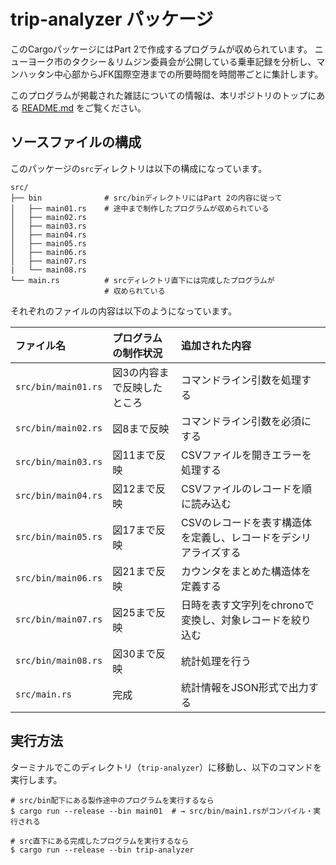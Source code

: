 # trip-analyzer パッケージ

このCargoパッケージにはPart 2で作成するプログラムが収められています。
ニューヨーク市のタクシー＆リムジン委員会が公開している乗車記録を分析し、マンハッタン中心部からJFK国際空港までの所要時間を時間帯ごとに集計します。

このプログラムが掲載された雑誌についての情報は、本リポジトリのトップにある [README.md][top] をご覧ください。

[top]: ../README.md

## ソースファイルの構成

このパッケージの`src`ディレクトリは以下の構成になっています。

```console
src/
├── bin              # src/binディレクトリにはPart 2の内容に従って
│   ├── main01.rs    # 途中まで制作したプログラムが収められている
│   ├── main02.rs
│   ├── main03.rs
│   ├── main04.rs
│   ├── main05.rs
│   ├── main06.rs
│   ├── main07.rs
|   └── main08.rs
└── main.rs          # srcディレクトリ直下には完成したプログラムが
                     # 収められている
```

それぞれのファイルの内容は以下のようになっています。

| ファイル名 | プログラムの制作状況 | 追加された内容 |
|:--|:--|:--|
| `src/bin/main01.rs` | 図3の内容まで反映したところ | コマンドライン引数を処理する |
| `src/bin/main02.rs` | 図8まで反映 | コマンドライン引数を必須にする |
| `src/bin/main03.rs` | 図11まで反映 | CSVファイルを開きエラーを処理する |
| `src/bin/main04.rs` | 図12まで反映 | CSVファイルのレコードを順に読み込む |
| `src/bin/main05.rs` | 図17まで反映 | CSVのレコードを表す構造体を定義し、レコードをデシリアライズする |
| `src/bin/main06.rs` | 図21まで反映 | カウンタをまとめた構造体を定義する |
| `src/bin/main07.rs` | 図25まで反映 | 日時を表す文字列をchronoで変換し、対象レコードを絞り込む |
| `src/bin/main08.rs` | 図30まで反映 | 統計処理を行う |
| `src/main.rs`       | 完成 | 統計情報をJSON形式で出力する |

## 実行方法

ターミナルでこのディレクトリ（`trip-analyzer`）に移動し、以下のコマンドを実行します。

```console
# src/bin配下にある製作途中のプログラムを実行するなら
$ cargo run --release --bin main01  # → src/bin/main1.rsがコンパイル・実行される

# src直下にある完成したプログラムを実行するなら
$ cargo run --release --bin trip-analyzer
```
